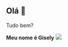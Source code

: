 ## Olá 👋
Tudo bem?

**Meu nome é Gisely**
![](https://t2.gstatic.com/licensed-image?q=tbn:ANd9GcRoZC_JQAsW5rB_YteF6L0u0o94iMUKzkHxa8ibXSoB79pY8mNVv5BnbKehy7mZTEBS)

<!--
💙
**GiihMimi2001/GiihMimi2001** is a ✨ _special_ ✨ repository because its `README.md` (this file) appears on your GitHub profile.

Here are some ideas to get you started:

- 🔭 I’m currently working on ...
- 🌱 I’m currently learning ...
- 👯 I’m looking to collaborate on ...
- 🤔 I’m looking for help with ...
- 💬 Ask me about ...
- 📫 How to reach me: ...
- 😄 Pronouns: ...
- ⚡ Fun fact: ...
-->
